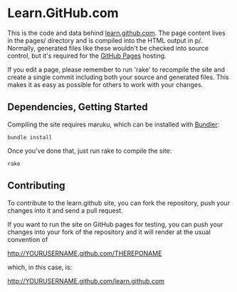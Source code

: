 Learn.GitHub.com
================

This is the code and data behind [learn.github.com](http://learn.github.com).
The page content lives in the pages/ directory and is compiled into the HTML
output in p/. Normally, generated files like these wouldn't be checked into
source control, but it's required for the
[GitHub Pages](http://pages.github.com/) hosting.

If you edit a page, please remember to run 'rake' to recompile the site
and create a single commit including both your source and generated
files. This makes it as easy as possible for others to work with your
changes.

Dependencies, Getting Started
-----------------------------

Compiling the site requires maruku, which can be installed with
[Bundler](http://gembundler.com/):

    bundle install

Once you've done that, just run rake to compile the site:

    rake


Contributing
-----------------------------

To contribute to the learn.github site, you can fork the repository,
push your changes into it and send a pull request.

If you want to run the site on GitHub pages for testing, you can push your
changes into your fork of the repository and it will render at the usual
convention of

  http://YOURUSERNAME.github.com/THEREPONAME

which, in this case, is:

  http://YOURUSERNAME.github.com/learn.github.com
